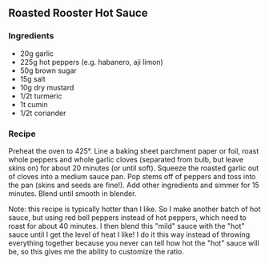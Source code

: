 ## Roasted Rooster Hot Sauce 

### Ingredients
* 20g garlic
* 225g hot peppers (e.g. habanero, aji limon)
* 50g brown sugar
* 15g salt
* 10g dry mustard
* 1/2t turmeric
* 1t cumin
* 1/2t coriander

### Recipe

Preheat the oven to 425°.  Line a baking sheet parchment paper or foil, roast whole peppers and whole garlic cloves (separated from bulb, but leave skins on) for about 20 minutes (or until soft).  Squeeze the roasted garlic out of cloves into a medium sauce pan.  Pop stems off of peppers and toss into the pan (skins and seeds are fine!).   Add other ingredients and simmer for 15 minutes.   Blend until smooth in blender. 

Note: this recipe is typically hotter than I like.  So I make another batch of hot sauce, but using red bell peppers instead of hot peppers, which need to roast for about 40 minutes. I then blend this "mild" sauce with the "hot" sauce until I get the level of heat I like!  I do it this way instead of throwing everything together because you never can tell how hot the "hot" sauce will be, so this gives me the ability to customize the ratio.
